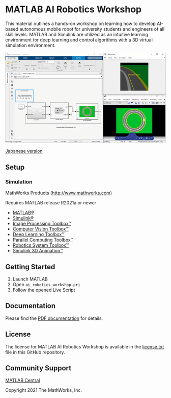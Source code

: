 # MATLAB AI Robotics Workshop

This material outlines a hands-on workshop on learning how to develop AI-based autonomous mobile robot for university students and engineers of all skill levels. MATLAB and Simulink are utilized as an intuitive learning environment for deep learning and control algorithms with a 3D virtual simulation environment.

![MATLAB AI robotics workshop demo video](doc/matlab_ai_robotics_workshop.gif)

[Japanese version](README_JP.md)

## Setup 
### Simulation

MathWorks Products (http://www.mathworks.com)

Requires MATLAB release R2021a or newer
- [MATLAB&reg;](https://www.mathworks.com/products/matlab.html)
- [Simulink&reg;](https://www.mathworks.com/products/simulink.html)
- [Image Processing Toolbox&trade;](https://www.mathworks.com/products/image.html)
- [Computer Vision Toolbox&trade;](https://www.mathworks.com/products/computer-vision.html)
- [Deep Learning Toolbox&trade;](https://www.mathworks.com/products/deep-learning.html)
- [Parallel Computing Toolbox&trade;](https://www.mathworks.com/products/parallel-computing.html)
- [Robotics System Toolbox&trade;](https://www.mathworks.com/products/robotics.html)
- [Simulink 3D Animation&trade;](https://www.mathworks.com/products/3d-animation.html)

## Getting Started 

1. Launch MATLAB
2. Open `ai_robotics_workshop.prj`
3. Follow the opened Live Script

## Documentation

Please find the [PDF documentation](doc/AI_Robotics_Workshop.pdf) for details.

## License
The license for MATLAB AI Robotics Workshop is available in the [license.txt](license.txt) file in this GitHub repository.

## Community Support
[MATLAB Central](https://www.mathworks.com/matlabcentral)

Copyright 2021 The MathWorks, Inc.
